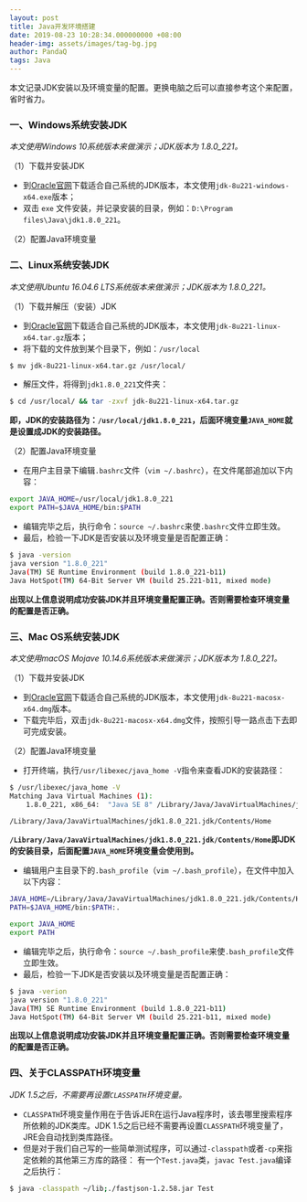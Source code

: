 ```yaml
---
layout: post
title: Java开发环境搭建
date: 2019-08-23 10:28:34.000000000 +08:00
header-img: assets/images/tag-bg.jpg
author: PandaQ
tags: Java
---
```


本文记录JDK安装以及环境变量的配置。更换电脑之后可以直接参考这个来配置，省时省力。

### 一、Windows系统安装JDK

*本文使用Windows 10系统版本来做演示；JDK版本为 1.8.0_221。*

（1）下载并安装JDK

- 到[Oracle官网](https://www.oracle.com/technetwork/java/javase/downloads/jdk8-downloads-2133151.html)下载适合自己系统的JDK版本，本文使用`jdk-8u221-windows-x64.exe`版本；
- 双击 `exe` 文件安装，并记录安装的目录，例如：`D:\Program files\Java\jdk1.8.0_221`。

（2）配置Java环境变量


### 二、Linux系统安装JDK

*本文使用Ubuntu 16.04.6 LTS系统版本来做演示；JDK版本为 1.8.0_221。*

（1）下载并解压（安装）JDK

- 到[Oracle官网](https://www.oracle.com/technetwork/java/javase/downloads/jdk8-downloads-2133151.html)下载适合自己系统的JDK版本，本文使用`jdk-8u221-linux-x64.tar.gz`版本；
- 将下载的文件放到某个目录下，例如：`/usr/local`

```bash
$ mv jdk-8u221-linux-x64.tar.gz /usr/local/
```

- 解压文件，将得到`jdk1.8.0_221`文件夹：

```bash
$ cd /usr/local/ && tar -zxvf jdk-8u221-linux-x64.tar.gz
```

**即，JDK的安装路径为：`/usr/local/jdk1.8.0_221`，后面环境变量`JAVA_HOME`就是设置成JDK的安装路径。**

（2）配置Java环境变量

- 在用户主目录下编辑`.bashrc`文件（`vim ~/.bashrc`），在文件尾部追加以下内容：

```bash
export JAVA_HOME=/usr/local/jdk1.8.0_221
export PATH=$JAVA_HOME/bin:$PATH
```

- 编辑完毕之后，执行命令：`source ~/.bashrc`来使`.bashrc`文件立即生效。
- 最后，检验一下JDK是否安装以及环境变量是否配置正确：

```bash
$ java -version
java version "1.8.0_221"
Java(TM) SE Runtime Environment (build 1.8.0_221-b11)
Java HotSpot(TM) 64-Bit Server VM (build 25.221-b11, mixed mode)
```

**出现以上信息说明成功安装JDK并且环境变量配置正确。否则需要检查环境变量的配置是否正确。**

### 三、Mac OS系统安装JDK

*本文使用macOS Mojave 10.14.6系统版本来做演示；JDK版本为 1.8.0_221。*

（1）下载并安装JDK

- 到[Oracle官网](https://www.oracle.com/technetwork/java/javase/downloads/jdk8-downloads-2133151.html)下载适合自己系统的JDK版本，本文使用`jdk-8u221-macosx-x64.dmg`版本。
- 下载完毕后，双击`jdk-8u221-macosx-x64.dmg`文件，按照引导一路点击下去即可完成安装。

（2）配置Java环境变量

- 打开终端，执行`/usr/libexec/java_home -V`指令来查看JDK的安装路径：

```bash
$ /usr/libexec/java_home -V
Matching Java Virtual Machines (1):
    1.8.0_221, x86_64:	"Java SE 8"	/Library/Java/JavaVirtualMachines/jdk1.8.0_221.jdk/Contents/Home

/Library/Java/JavaVirtualMachines/jdk1.8.0_221.jdk/Contents/Home
```

**`/Library/Java/JavaVirtualMachines/jdk1.8.0_221.jdk/Contents/Home`即JDK的安装目录，后面配置`JAVA_HOME`环境变量会使用到。**

- 编辑用户主目录下的`.bash_profile`（`vim ~/.bash_profile`），在文件中加入以下内容：

```bash
JAVA_HOME=/Library/Java/JavaVirtualMachines/jdk1.8.0_221.jdk/Contents/Home
PATH=$JAVA_HOME/bin:$PATH:.

export JAVA_HOME
export PATH
```

- 编辑完毕之后，执行命令：`source ~/.bash_profile`来使`.bash_profile`文件立即生效。
- 最后，检验一下JDK是否安装以及环境变量是否配置正确：

```bash
$ java -verion
java version "1.8.0_221"
Java(TM) SE Runtime Environment (build 1.8.0_221-b11)
Java HotSpot(TM) 64-Bit Server VM (build 25.221-b11, mixed mode)
```

**出现以上信息说明成功安装JDK并且环境变量配置正确。否则需要检查环境变量的配置是否正确。**

### 四、关于CLASSPATH环境变量

*JDK 1.5之后，不需要再设置`CLASSPATH`环境变量。*

- `CLASSPATH`环境变量作用在于告诉JER在运行Java程序时，该去哪里搜索程序所依赖的JDK类库。JDK 1.5之后已经不需要再设置`CLASSPATH`环境变量了，JRE会自动找到类库路径。
- 但是对于我们自己写的一些简单测试程序，可以通过`-classpath`或者`-cp`来指定依赖的其他第三方库的路径：
有一个`Test.java`类，`javac Test.java`编译之后执行：

```bash
$ java -classpath ~/lib;./fastjson-1.2.58.jar Test
```
